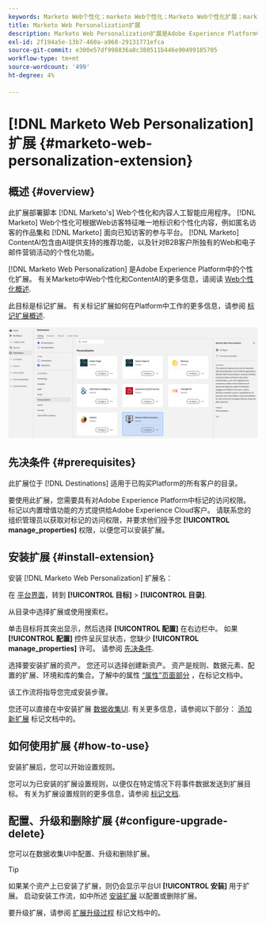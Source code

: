 ```yaml
---
keywords: Marketo Web个性化；marketo Web个性化；Marketo Web个性化扩展；marketo Web个性化扩展；marketo；Marketo
title: Marketo Web Personalization扩展
description: Marketo Web Personalization扩展是Adobe Experience Platform中的个性化目标。 有关扩展功能的更多信息，请参阅Adobe交换上的扩展页面。
exl-id: 2f194a5e-13b7-460a-a968-29131771efca
source-git-commit: e300e57df998836a8c388511b446e90499185705
workflow-type: tm+mt
source-wordcount: '499'
ht-degree: 4%

---
```


# [!DNL Marketo Web Personalization] 扩展 {#marketo-web-personalization-extension}

## 概述 {#overview}

此扩展部署脚本 [!DNL Marketo's] Web个性化和内容人工智能应用程序。 [!DNL Marketo] Web个性化可根据Web访客特征唯一地标识和个性化内容，例如匿名访客的作品集和 [!DNL Marketo] 面向已知访客的参与平台。 [!DNL Marketo] ContentAI包含由AI提供支持的推荐功能，以及针对B2B客户所独有的Web和电子邮件营销活动的个性化功能。

[!DNL Marketo Web Personalization] 是Adobe Experience Platform中的个性化扩展。 有关Marketo中Web个性化和ContentAI的更多信息，请阅读 [Web个性化概述](https://experienceleague.adobe.com/docs/marketo/using/product-docs/web-personalization/understanding-web-personalization/web-personalization-overview.html).

此目标是标记扩展。 有关标记扩展如何在Platform中工作的更多信息，请参阅 [标记扩展概述](../launch-extensions/overview.md).

![Marketo Web Personalization扩展](../../assets/catalog/personalization/marketo-web-personalization/catalog.png)

## 先决条件 {#prerequisites}

此扩展位于 [!DNL Destinations] 适用于已购买Platform的所有客户的目录。

要使用此扩展，您需要具有对Adobe Experience Platform中标记的访问权限。 标记以内置增值功能的方式提供给Adobe Experience Cloud客户。 请联系您的组织管理员以获取对标记的访问权限，并要求他们授予您 **[!UICONTROL manage_properties]** 权限，以便您可以安装扩展。

## 安装扩展 {#install-extension}

安装 [!DNL Marketo Web Personalization] 扩展名：

在 [平台界面](https://platform.adobe.com/)，转到 **[!UICONTROL 目标]** > **[!UICONTROL 目录]**.

从目录中选择扩展或使用搜索栏。

单击目标将其突出显示，然后选择 **[!UICONTROL 配置]** 在右边栏中。 如果 **[!UICONTROL 配置]** 控件呈灰显状态，您缺少 **[!UICONTROL manage_properties]** 许可。 请参阅 [先决条件](#prerequisites).

选择要安装扩展的资产。 您还可以选择创建新资产。 资产是规则、数据元素、配置的扩展、环境和库的集合。了解中的属性 [“属性”页面部分](../../../tags/ui/administration/companies-and-properties.md#properties-page) ，在标记文档中。

该工作流将指导您完成安装步骤。

您还可以直接在中安装扩展 [数据收集UI](https://experience.adobe.com/#/data-collection/). 有关更多信息，请参阅以下部分： [添加新扩展](../../../tags/ui/managing-resources/extensions/overview.md#add-a-new-extension) 标记文档中的。

## 如何使用扩展 {#how-to-use}

安装扩展后，您可以开始设置规则。

您可以为已安装的扩展设置规则，以便仅在特定情况下将事件数据发送到扩展目标。 有关为扩展设置规则的更多信息，请参阅 [标记文档](../../../tags/ui/managing-resources/rules.md).

## 配置、升级和删除扩展 {#configure-upgrade-delete}

您可以在数据收集UI中配置、升级和删除扩展。

>[!TIP]
>
>如果某个资产上已安装了扩展，则仍会显示平台UI **[!UICONTROL 安装]** 用于扩展。 启动安装工作流，如中所述 [安装扩展](#install-extension) 以配置或删除扩展。

要升级扩展，请参阅 [扩展升级过程](../../../tags/ui/managing-resources/extensions/extension-upgrade.md) 标记文档中的。
